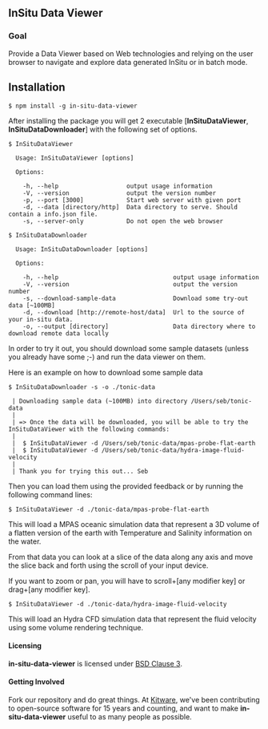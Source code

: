 ## InSitu Data Viewer ##

### Goal ###

Provide a Data Viewer based on Web technologies and relying on the user browser
to navigate and explore data generated InSitu or in batch mode.

## Installation

```
$ npm install -g in-situ-data-viewer
```

After installing the package you will get 2 executable
[**InSituDataViewer**, **InSituDataDownloader**] with the following set of
options.

```
$ InSituDataViewer

  Usage: InSituDataViewer [options]

  Options:

    -h, --help                   output usage information
    -V, --version                output the version number
    -p, --port [3000]            Start web server with given port
    -d, --data [directory/http]  Data directory to serve. Should contain a info.json file.
    -s, --server-only            Do not open the web browser
```


```
$ InSituDataDownloader

  Usage: InSituDataDownloader [options]

  Options:

    -h, --help                                output usage information
    -V, --version                             output the version number
    -s, --download-sample-data                Download some try-out data [~100MB]
    -d, --download [http://remote-host/data]  Url to the source of your in-situ data.
    -o, --output [directory]                  Data directory where to download remote data locally
```

In order to try it out, you should download some sample datasets
(unless you already have some ;-) and run the data viewer on them.

Here is an example on how to download some sample data

```
$ InSituDataDownloader -s -o ./tonic-data

 | Downloading sample data (~100MB) into directory /Users/seb/tonic-data
 |
 | => Once the data will be downloaded, you will be able to try the InSituDataViewer with the following commands:
 |
 |  $ InSituDataViewer -d /Users/seb/tonic-data/mpas-probe-flat-earth
 |  $ InSituDataViewer -d /Users/seb/tonic-data/hydra-image-fluid-velocity
 |
 | Thank you for trying this out... Seb
```

Then you can load them using the provided feedback or by running the following
command lines:

```
$ InSituDataViewer -d ./tonic-data/mpas-probe-flat-earth
```

This will load a MPAS oceanic simulation data that represent a 3D volume of a
flatten version of the earth with Temperature and Salinity information on the water.

From that data you can look at a slice of the data along any axis and move the
slice back and forth using the scroll of your input device.

If you want to zoom or pan, you will have to scroll+[any modifier key] or drag+[any modifier key].

```
$ InSituDataViewer -d ./tonic-data/hydra-image-fluid-velocity
```

This will load an Hydra CFD simulation data that represent the fluid velocity
using some volume rendering technique.


#### Licensing

**in-situ-data-viewer** is licensed under [BSD Clause 3](LICENSE).

#### Getting Involved

Fork our repository and do great things. At [Kitware](http://www.kitware.com),
we've been contributing to open-source software for 15 years and counting, and
want to make **in-situ-data-viewer** useful to as many people as possible.
